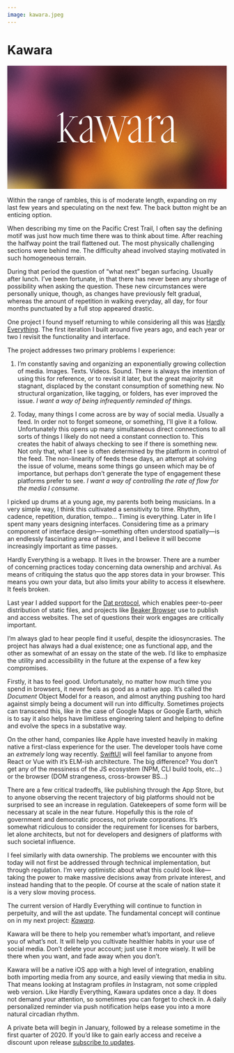 ```yaml
---
image: kawara.jpeg
---
```


# Kawara

[![c:1/12 r:56.25](kawara.jpeg)](https://kawara.app)

Within the range of rambles, this is of moderate length, expanding on my last few years and speculating on the next few. The back button might be an enticing option.

When describing my time on the Pacific Crest Trail, I often say the defining motif was just how much time there was to think about time. After reaching the halfway point the trail flattened out. The most physically challenging sections were behind me. The difficulty ahead involved staying motivated in such homogeneous terrain.

During that period the question of “what next” began surfacing. Usually after lunch. I’ve been fortunate, in that there has never been any shortage of possibility when asking the question. These new circumstances were personally unique, though, as changes have previously felt gradual, whereas the amount of repetition in walking everyday, all day, for four months punctuated by a full stop appeared drastic.

One project I found myself returning to while considering all this was [Hardly Everything](https://hardlyeverything.com). The first iteration I built around five years ago, and each year or two I revisit the functionality and interface.

<!-- more -->

The project addresses two primary problems I experience:

1. I’m constantly saving and organizing an exponentially growing collection of media. Images. Texts. Videos. Sound. There is always the intention of using this for reference, or to revisit it later, but the great majority sit stagnant, displaced by the constant consumption of something new. No structural organization, like tagging, or folders, has ever improved the issue. *I want a way of being infrequently reminded of things.*

2. Today, many things I come across are by way of social media. Usually a feed. In order not to forget someone, or something, I’ll give it a follow. Unfortunately this opens up many simultaneous direct connections to all sorts of things I likely do not need a constant connection to. This creates the habit of always checking to see if there is something new. Not only that, what I see is often determined by the platform in control of the feed. The non-linearity of feeds these days, an attempt at solving the issue of volume, means some things go unseen which may be of importance, but perhaps don’t generate the type of engagement these platforms prefer to see. *I want a way of controlling the rate of flow for the media I consume.*

I picked up drums at a young age, my parents both being musicians. In a very simple way, I think this cultivated a sensitivity to time. Rhythm, cadence, repetition, duration, tempo… Timing is everything. Later in life I spent many years designing interfaces. Considering time as a primary component of interface design—something often understood spatially—is an endlessly fascinating area of inquiry, and I believe it will become increasingly important as time passes.

Hardly Everything is a webapp. It lives in the browser. There are a number of concerning practices today concerning data ownership and archival. As means of critiquing the status quo the app stores data in your browser. This means you own your data, but also limits your ability to access it elsewhere. It feels broken.

Last year I added support for the [Dat protocol](https://dat.foundation), which enables peer-to-peer distribution of static files, and projects like [Beaker Browser](https://beakerbrowser.com) use to publish and access websites. The set of questions their work engages are critically important.

I’m always glad to hear people find it useful, despite the idiosyncrasies. The project has always had a dual existence; one as functional app, and the other as somewhat of an essay on the state of the web. I’d like to emphasize the utility and accessibility in the future at the expense of a few key compromises.

Firstly, it has to feel good. Unfortunately, no matter how much time you spend in browsers, it never feels as good as a native app. It’s called the *Document* Object Model for a reason, and almost anything pushing too hard against simply being a document will run into difficulty. Sometimes projects can transcend this, like in the case of Google Maps or Google Earth, which is to say it also helps have limitless engineering talent and helping to define and evolve the specs in a substative way.

On the other hand, companies like Apple have invested heavily in making native a first-class experience for the user. The developer tools have come an *extremely* long way recently. [SwiftUI](https://developer.apple.com/xcode/swiftui/) will feel familiar to anyone from React or Vue with it’s ELM-ish architecture. The big difference? You don’t get any of the messiness of the JS ecosystem (NPM, CLI build tools, etc…) or the browser (DOM strangeness, cross-browser BS…)

There are a few critical tradeoffs, like publishing through the App Store, but to anyone observing the recent trajectory of big platforms should not be surprised to see an increase in regulation. Gatekeepers of some form will be necessary at scale in the near future. Hopefully this is the role of government and democratic process, not private corporations. It’s somewhat ridiculous to consider the requirement for licenses for barbers, let alone architects, but not for developers and designers of platforms with such societal influence.

I feel similarly with data ownership. The problems we encounter with this today will not first be addressed through technical implementation, but through regulation. I’m very optimistic about what this could look like—taking the power to make massive decisions away from private interest, and instead handing that to the people. Of course at the scale of nation state it is a very slow moving process.

The current version of Hardly Everything will continue to function in perpetuity, and will the ast update. The fundamental concept will continue on in my next project: [*Kawara*](http://kawara.app).

Kawara will be there to help you remember what’s important, and relieve you of what’s not. It will help you cultivate healthier habits in your use of social media. Don’t delete your account; just use it more wisely. It will be there when you want, and fade away when you don’t.

Kawara will be a native iOS app with a high level of integration, enabling both importing media from any source, and easily viewing that media in situ. That means looking at Instagram profiles *in* Instagram, not some crippled web version. Like Hardly Everything, Kawara updates once a day. It does not demand your attention, so sometimes you can forget to check in. A daily personalized reminder via push notification helps ease you into a more natural circadian rhythm.

A private beta will begin in January, followed by a release sometime in the first quarter of 2020. If you’d like to gain early access and receive a discount upon release [subscribe to updates](https://www.kawara.app).